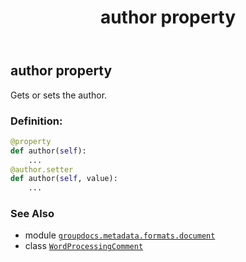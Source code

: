 ﻿---
title: author property
second_title: GroupDocs.Metadata for Python via .NET API References
description: 
type: docs
url: /python-net/groupdocs.metadata.formats.document/wordprocessingcomment/author/
is_root: false
weight: 100
---

## author property


Gets or sets the author.
### Definition:
```python
@property
def author(self):
    ...
@author.setter
def author(self, value):
    ...
```

### See Also
* module [`groupdocs.metadata.formats.document`](../../)
* class [`WordProcessingComment`](/metadata/python-net/groupdocs.metadata.formats.document/wordprocessingcomment)
